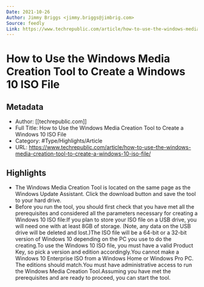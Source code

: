 ```yaml
---
Date: 2021-10-26
Author: Jimmy Briggs <jimmy.briggs@jimbrig.com>
Source: feedly
Link: https://www.techrepublic.com/article/how-to-use-the-windows-media-creation-tool-to-create-a-windows-10-iso-file/
---
```

# How to Use the Windows Media Creation Tool to Create a Windows 10 ISO File

## Metadata
- Author: [[techrepublic.com]]
- Full Title: How to Use the Windows Media Creation Tool to Create a Windows 10 ISO File
- Category: #Type/Highlights/Article
- URL: https://www.techrepublic.com/article/how-to-use-the-windows-media-creation-tool-to-create-a-windows-10-iso-file/

## Highlights
- The Windows Media Creation Tool is located on the same page as the Windows Update Assistant. Click the download button and save the tool to your hard drive.
- Before you run the tool, you should first check that you have met all the prerequisites and considered all the parameters necessary for creating a Windows 10 ISO file:If you plan to store your ISO file on a USB drive, you will need one with at least 8GB of storage. (Note, any data on the USB drive will be deleted and lost.)The ISO file will be a 64-bit or a 32-bit version of Windows 10 depending on the PC you use to do the creating.To use the Windows 10 ISO file, you must have a valid Product Key, so pick a version and edition accordingly.You cannot make a Windows 10 Enterprise ISO from a Windows Home or Windows Pro PC. The editions should match.You must have administrative access to run the Windows Media Creation Tool.Assuming you have met the prerequisites and are ready to proceed, you can start the tool.

